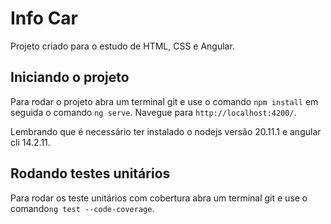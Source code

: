 # Info Car

Projeto criado para o estudo de HTML, CSS e Angular.

## Iniciando o projeto

Para rodar o projeto abra um terminal git e use o comando `npm install` em seguida o comando `ng serve`. Navegue para `http://localhost:4200/`.

Lembrando que é necessário ter instalado o nodejs versão 20.11.1 e angular cli 14.2.11.

## Rodando testes unitários

Para rodar os teste unitários com cobertura abra um terminal git e use o comando`ng test --code-coverage`.

